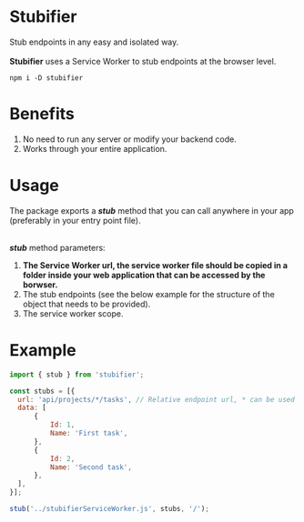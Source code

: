 # Stubifier
Stub endpoints in any easy and isolated way.<br />
<br />
**Stubifier** uses a Service Worker to stub endpoints at the browser level.
<br />
```
npm i -D stubifier
```

# Benefits
1. No need to run any server or modify your backend code.
2. Works through your entire application.

# Usage 
The package exports a _**stub**_ method that you can call anywhere in your app (preferably in your entry point file).<br />
<br />

_**stub**_ method parameters:
1. **The Service Worker url, the service worker file should be copied in a folder inside your web application that can be accessed by the borwser.**
2. The stub endpoints (see the below example for the structure of the object that needs to be provided).
3. The service worker scope. 

# Example
```javascript
import { stub } from 'stubifier';

const stubs = [{
  url: 'api/projects/*/tasks', // Relative endpoint url, * can be used as a 'jocker'
  data: [
      {
          Id: 1,
          Name: 'First task',
      },
      {
          Id: 2,
          Name: 'Second task',
      },
  ],
}];

stub('../stubifierServiceWorker.js', stubs, '/');
```
